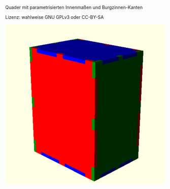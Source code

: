Quader mit parametrisierten Innenma&szlig;en und Burgzinnen-Kanten

Lizenz: wahlweise GNU GPLv3 oder CC-BY-SA

<img src="https://raw.githubusercontent.com/mb-fab/Haifisch-in-Kuben/master/model.png"/>

